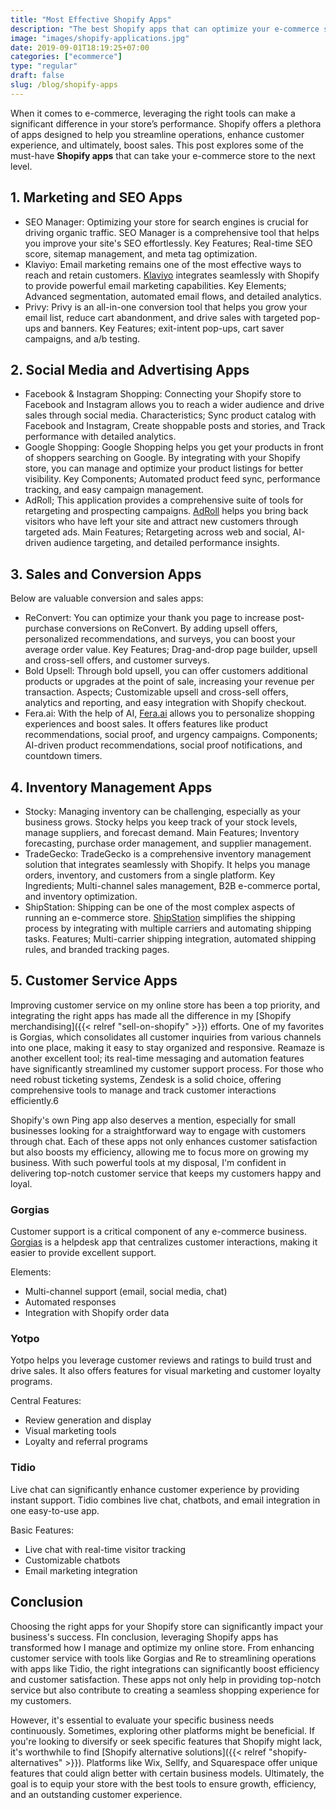 ```yaml
---
title: "Most Effective Shopify Apps"
description: "The best Shopify apps that can optimize your e-commerce store, streamline operations, and increase sales"
image: "images/shopify-applications.jpg"
date: 2019-09-01T18:19:25+07:00
categories: ["ecommerce"]
type: "regular"
draft: false
slug: /blog/shopify-apps
---
```


When it comes to e-commerce, leveraging the right tools can make a significant difference in your store’s performance. Shopify offers a plethora of apps designed to help you streamline operations, enhance customer experience, and ultimately, boost sales. This post explores some of the must-have **Shopify apps** that can take your e-commerce store to the next level.

## 1. Marketing and SEO Apps

* SEO Manager: Optimizing your store for search engines is crucial for driving organic traffic. SEO Manager is a comprehensive tool that helps you improve your site's SEO effortlessly. Key Features; Real-time SEO score, sitemap management, and meta tag optimization.
* Klaviyo: Email marketing remains one of the most effective ways to reach and retain customers. [Klaviyo](https://www.klaviyo.com/) integrates seamlessly with Shopify to provide powerful email marketing capabilities. Key Elements; Advanced segmentation, automated email flows, and detailed analytics.
* Privy: Privy is an all-in-one conversion tool that helps you grow your email list, reduce cart abandonment, and drive sales with targeted pop-ups and banners. Key Features; exit-intent pop-ups, cart saver campaigns, and a/b testing.

## 2. Social Media and Advertising Apps

* Facebook & Instagram Shopping: Connecting your Shopify store to Facebook and Instagram allows you to reach a wider audience and drive sales through social media. Characteristics; Sync product catalog with Facebook and Instagram, Create shoppable posts and stories, and Track performance with detailed analytics.
* Google Shopping: Google Shopping helps you get your products in front of shoppers searching on Google. By integrating with your Shopify store, you can manage and optimize your product listings for better visibility. Key Components; Automated product feed sync, performance tracking, and easy campaign management.
* AdRoll; This application provides a comprehensive suite of tools for retargeting and prospecting campaigns. [AdRoll](https://www.adroll.com/) helps you bring back visitors who have left your site and attract new customers through targeted ads. Main Features; Retargeting across web and social, AI-driven audience targeting, and detailed performance insights.

## 3. Sales and Conversion Apps

Below are valuable conversion and sales apps:

* ReConvert: You can optimize your thank you page to increase post-purchase conversions on ReConvert. By adding upsell offers, personalized recommendations, and surveys, you can boost your average order value. Key Features; Drag-and-drop page builder, upsell and cross-sell offers, and customer surveys.
* Bold Upsell: Through bold upsell, you can offer customers additional products or upgrades at the point of sale, increasing your revenue per transaction. Aspects; Customizable upsell and cross-sell offers, analytics and reporting, and easy integration with Shopify checkout.
* Fera.ai: With the help of AI, [Fera.ai](https://www.fera.ai/home/) allows you to personalize shopping experiences and boost sales. It offers features like product recommendations, social proof, and urgency campaigns. Components; AI-driven product recommendations, social proof notifications, and countdown timers.

## 4. Inventory Management Apps

* Stocky: Managing inventory can be challenging, especially as your business grows. Stocky helps you keep track of your stock levels, manage suppliers, and forecast demand. Main Features; Inventory forecasting, purchase order management, and supplier management.
* TradeGecko: TradeGecko is a comprehensive inventory management solution that integrates seamlessly with Shopify. It helps you manage orders, inventory, and customers from a single platform. Key Ingredients; Multi-channel sales management, B2B e-commerce portal, and inventory optimization.
* ShipStation: Shipping can be one of the most complex aspects of running an e-commerce store. [ShipStation](https://www.shipstation.com/) simplifies the shipping process by integrating with multiple carriers and automating shipping tasks. Features; Multi-carrier shipping integration, automated shipping rules, and branded tracking pages.

## 5. Customer Service Apps

Improving customer service on my online store has been a top priority, and integrating the right apps has made all the difference in my [Shopify merchandising]({{< relref "sell-on-shopify" >}}) efforts. One of my favorites is Gorgias, which consolidates all customer inquiries from various channels into one place, making it easy to stay organized and responsive. Reamaze is another excellent tool; its real-time messaging and automation features have significantly streamlined my customer support process. For those who need robust ticketing systems, Zendesk is a solid choice, offering comprehensive tools to manage and track customer interactions efficiently.6

Shopify's own Ping app also deserves a mention, especially for small businesses looking for a straightforward way to engage with customers through chat. Each of these apps not only enhances customer satisfaction but also boosts my efficiency, allowing me to focus more on growing my business. With such powerful tools at my disposal, I'm confident in delivering top-notch customer service that keeps my customers happy and loyal.

### Gorgias

Customer support is a critical component of any e-commerce business. [Gorgias](https://www.gorgias.com/) is a helpdesk app that centralizes customer interactions, making it easier to provide excellent support.

Elements:

* Multi-channel support (email, social media, chat)
* Automated responses
* Integration with Shopify order data

### Yotpo

Yotpo helps you leverage customer reviews and ratings to build trust and drive sales. It also offers features for visual marketing and customer loyalty programs.

Central Features:

* Review generation and display
* Visual marketing tools
* Loyalty and referral programs

### Tidio

Live chat can significantly enhance customer experience by providing instant support. Tidio combines live chat, chatbots, and email integration in one easy-to-use app.

Basic Features:

* Live chat with real-time visitor tracking
* Customizable chatbots
* Email marketing integration

## Conclusion

Choosing the right apps for your Shopify store can significantly impact your business's success. FIn conclusion, leveraging Shopify apps has transformed how I manage and optimize my online store. From enhancing customer service with tools like Gorgias and Re to streamlining operations with apps like Tidio, the right integrations can significantly boost efficiency and customer satisfaction. These apps not only help in providing top-notch service but also contribute to creating a seamless shopping experience for my customers.

However, it's essential to evaluate your specific business needs continuously. Sometimes, exploring other platforms might be beneficial. If you're looking to diversify or seek specific features that Shopify might lack, it's worthwhile to find [Shopify alternative solutions]({{< relref "shopify-alternatives" >}}). Platforms like Wix, Sellfy, and Squarespace offer unique features that could align better with certain business models. Ultimately, the goal is to equip your store with the best tools to ensure growth, efficiency, and an outstanding customer experience.
